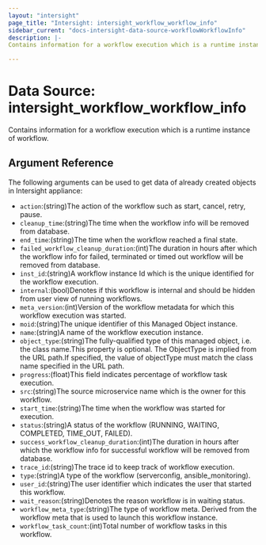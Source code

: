 ```yaml
---
layout: "intersight"
page_title: "Intersight: intersight_workflow_workflow_info"
sidebar_current: "docs-intersight-data-source-workflowWorkflowInfo"
description: |-
Contains information for a workflow execution which is a runtime instance of workflow.

---
```


# Data Source: intersight_workflow_workflow_info
Contains information for a workflow execution which is a runtime instance of workflow.

## Argument Reference
The following arguments can be used to get data of already created objects in Intersight appliance:
* `action`:(string)The action of the workflow such as start, cancel, retry, pause.
* `cleanup_time`:(string)The time when the workflow info will be removed from database.
* `end_time`:(string)The time when the workflow reached a final state.
* `failed_workflow_cleanup_duration`:(int)The duration in hours after which the workflow info for failed, terminated or timed out workflow will be removed from database.
* `inst_id`:(string)A workflow instance Id which is the unique identified for the workflow execution.
* `internal`:(bool)Denotes if this workflow is internal and should be hidden from user view of running workflows.
* `meta_version`:(int)Version of the workflow metadata for which this workflow execution was started.
* `moid`:(string)The unique identifier of this Managed Object instance.
* `name`:(string)A name of the workflow execution instance.
* `object_type`:(string)The fully-qualified type of this managed object, i.e. the class name.This property is optional. The ObjectType is implied from the URL path.If specified, the value of objectType must match the class name specified in the URL path.
* `progress`:(float)This field indicates percentage of workflow task execution.
* `src`:(string)The source microservice name which is the owner for this workflow.
* `start_time`:(string)The time when the workflow was started for execution.
* `status`:(string)A status of the workflow (RUNNING, WAITING, COMPLETED, TIME_OUT, FAILED).
* `success_workflow_cleanup_duration`:(int)The duration in hours after which the workflow info for successful workflow will be removed from database.
* `trace_id`:(string)The trace id to keep track of workflow execution.
* `type`:(string)A type of the workflow (serverconfig, ansible_monitoring).
* `user_id`:(string)The user identifier which indicates the user that started this workflow.
* `wait_reason`:(string)Denotes the reason workflow is in waiting status.
* `workflow_meta_type`:(string)The type of workflow meta. Derived from the workflow meta that is used to launch this workflow instance.
* `workflow_task_count`:(int)Total number of workflow tasks in this workflow.
